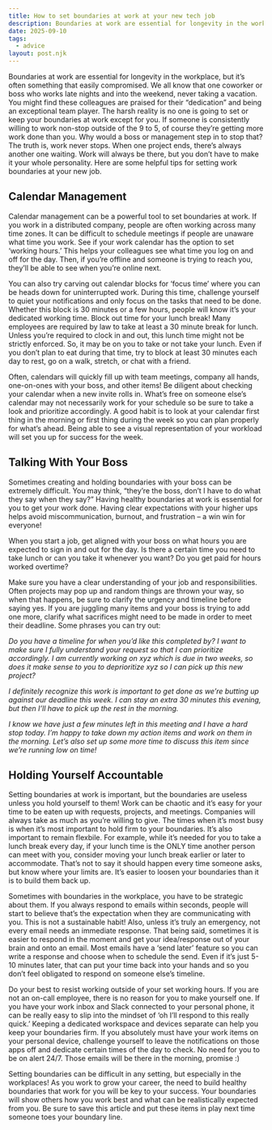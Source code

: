 ```yaml
---
title: How to set boundaries at work at your new tech job
description: Boundaries at work are essential for longevity in the workplace, but it’s often something that easily compromised. Here are some helpful tips for setting work boundaries at your new job. 
date: 2025-09-10
tags:
  - advice
layout: post.njk
---
```


Boundaries at work are essential for longevity in the workplace, but it’s often something that easily compromised. We all know that one coworker or boss who works late nights and into the weekend, never taking a vacation. You might find these colleagues are praised for their “dedication” and being an exceptional team player. 
The harsh reality is no one is going to set or keep your boundaries at work except for you. If someone is consistently willing to work non-stop outside of the 9 to 5, of course they’re getting more work done than you. Why would a boss or management step in to stop that? The truth is, work never stops. When one project ends, there’s always another one waiting. Work will always be there, but you don’t have to make it your whole personality. Here are some helpful tips for setting work boundaries at your new job. 

## Calendar Management

Calendar management can be a powerful tool to set boundaries at work. If you work in a distributed company, people are often working across many time zones. It can be difficult to schedule meetings if people are unaware what time you work. See if your work calendar has the option to set ‘working hours.’ This helps your colleagues see what time you log on and off for the day. Then, if you’re offline and someone is trying to reach you, they’ll be able to see when you’re online next. 

You can also try carving out calendar blocks for ‘focus time’ where you can be heads down for uninterrupted work. During this time, challenge yourself to quiet your notifications and only focus on the tasks that need to be done. Whether this block is 30 minutes or a few hours, people will know it’s your dedicated working time. 
Block out time for your lunch break! Many employees are required by law to take at least a 30 minute break for lunch. Unless you’re required to clock in and out, this lunch time might not be strictly enforced. So, it may be on you to take or not take your lunch. Even if you don’t plan to eat during that time, try to block at least 30 minutes each day to rest, go on a walk, stretch, or chat with a friend. 

Often, calendars will quickly fill up with team meetings, company all hands, one-on-ones with your boss, and other items! Be diligent about checking your calendar when a new invite rolls in. What’s free on someone else’s calendar may not necessarily work for your schedule so be sure to take a look and prioritize accordingly. 
A good habit is to look at your calendar first thing in the morning or first thing during the week so you can plan properly for what’s ahead. Being able to see a visual representation of your workload will set you up for success for the week. 

## Talking With Your Boss

Sometimes creating and holding boundaries with your boss can be extremely difficult. You may think, “they’re the boss, don’t I have to do what they say when they say?” Having healthy boundaries at work is essential for you to get your work done. Having clear expectations with your higher ups helps avoid miscommunication, burnout, and frustration – a win win for everyone!

When you start a job, get aligned with your boss on what hours you are expected to sign in and out for the day. Is there a certain time you need to take lunch or can you take it whenever you want? Do you get paid for hours worked overtime? 

Make sure you have a clear understanding of your job and responsibilities. Often projects may pop up and random things are thrown your way, so when that happens, be sure to clarify the urgency and timeline before saying yes. If you are juggling many items and your boss is trying to add one more, clarify what sacrifices might need to be made in order to meet their deadline. Some phrases you can try out:

*Do you have a timeline for when you’d like this completed by? I want to make sure I fully understand your request so that I can prioritize accordingly. I am currently working on xyz which is due in two weeks, so does it make sense to you to deprioritize xyz so I can pick up this new project?*

*I definitely recognize this work is important to get done as we’re butting up against our deadline this week. I can stay an extra 30 minutes this evening, but then I’ll have to pick up the rest in the morning.*

*I know we have just a few minutes left in this meeting and I have a hard stop today. I’m happy to take down my action items and work on them in the morning. Let’s also set up some more time to discuss this item since we’re running low on time!*

## Holding Yourself Accountable 

Setting boundaries at work is important, but the boundaries are useless unless you hold yourself to them! Work can be chaotic and it’s easy for your time to be eaten up with requests, projects, and meetings. Companies will always take as much as you’re willing to give. The times when it’s most busy is when it’s most important to hold firm to your boundaries. It’s also important to remain flexbile. For example, while it’s needed for you to take a lunch break every day, if your lunch time is the ONLY time another person can meet with you, consider moving your lunch break earlier or later to accommodate. That’s not to say it should happen every time someone asks, but know where your limits are. It’s easier to loosen your boundaries than it is to build them back up. 

Sometimes with boundaries in the workplace, you have to be strategic about them. If you always respond to emails within seconds, people will start to believe that’s the expectation when they are communicating with you. This is not a sustainable habit! Also, unless it’s truly an emergency, not every email needs an immediate response. That being said, sometimes it is easier to respond in the moment and get your idea/response out of your brain and onto an email. Most emails have a ‘send later’ feature so you can write a response and choose when to schedule the send. Even if it’s just 5-10 minutes later, that can put your time back into your hands and so you don’t feel obligated to respond on someone else’s timeline. 

Do your best to resist working outside of your set working hours. If you are not an on-call employee, there is no reason for you to make yourself one. If you have your work inbox and Slack connected to your personal phone, it can be really easy to slip into the mindset of ‘oh I’ll respond to this really quick.’ Keeping a dedicated workspace and devices separate can help you keep your boundaries firm. If you absolutely must have your work items on your personal device, challenge yourself to leave the notifications on those apps off and dedicate certain times of the day to check. No need for you to be on alert 24/7. Those emails will be there in the morning, promise :) 

Setting boundaries can be difficult in any setting, but especially in the workplaces! As you work to grow your career, the need to build healthy boundaries that work for you will be key to your success. Your boundaries will show others how you work best and what can be realistically expected from you. Be sure to save this article and put these items in play next time someone toes your boundary line. 

